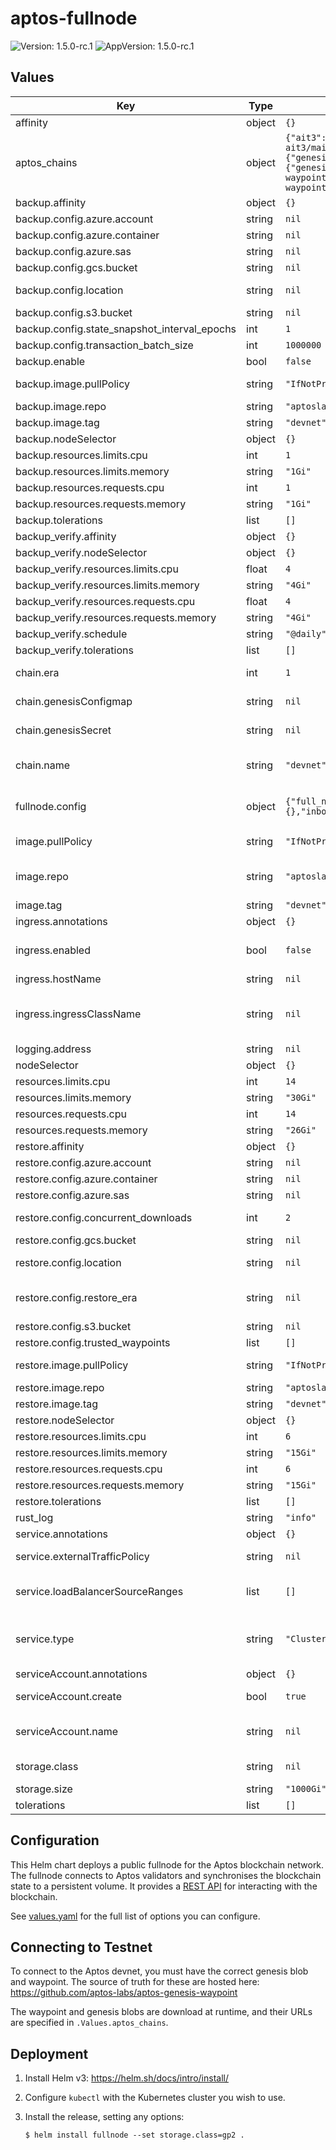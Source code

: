 # aptos-fullnode

![Version: 1.5.0-rc.1](https://img.shields.io/badge/Version-1.5.0--rc.1-informational?style=flat-square) ![AppVersion: 1.5.0-rc.1](https://img.shields.io/badge/AppVersion-1.5.0--rc.1-informational?style=flat-square)

## Values

| Key | Type | Default | Description |
|-----|------|---------|-------------|
| affinity | object | `{}` |  |
| aptos_chains | object | `{"ait3":{"genesis_blob_url":"https://raw.githubusercontent.com/aptos-labs/aptos-ait3/main/genesis.blob","waypoint_txt_url":"https://raw.githubusercontent.com/aptos-labs/aptos-ait3/main/waypoint.txt"},"devnet":{"genesis_blob_url":"https://devnet.aptoslabs.com/genesis.blob","waypoint_txt_url":"https://devnet.aptoslabs.com/waypoint.txt"},"testnet":{"genesis_blob_url":"https://raw.githubusercontent.com/aptos-labs/aptos-genesis-waypoint/main/testnet/genesis.blob","waypoint_txt_url":"https://raw.githubusercontent.com/aptos-labs/aptos-genesis-waypoint/main/testnet/waypoint.txt"}}` | For each supported chain, specify the URLs from which to download the genesis.blob and waypoint.txt |
| backup.affinity | object | `{}` |  |
| backup.config.azure.account | string | `nil` |  |
| backup.config.azure.container | string | `nil` |  |
| backup.config.azure.sas | string | `nil` |  |
| backup.config.gcs.bucket | string | `nil` |  |
| backup.config.location | string | `nil` | Which of the below backup configurations to use |
| backup.config.s3.bucket | string | `nil` |  |
| backup.config.state_snapshot_interval_epochs | int | `1` | State snapshot interval epochs |
| backup.config.transaction_batch_size | int | `1000000` | Transaction batch size |
| backup.enable | bool | `false` | Whether to enable backup |
| backup.image.pullPolicy | string | `"IfNotPresent"` | Image pull policy to use for backup images |
| backup.image.repo | string | `"aptoslabs/tools"` | Image repo to use for backup images |
| backup.image.tag | string | `"devnet"` | Image tag to use for backup images |
| backup.nodeSelector | object | `{}` |  |
| backup.resources.limits.cpu | int | `1` |  |
| backup.resources.limits.memory | string | `"1Gi"` |  |
| backup.resources.requests.cpu | int | `1` |  |
| backup.resources.requests.memory | string | `"1Gi"` |  |
| backup.tolerations | list | `[]` |  |
| backup_verify.affinity | object | `{}` |  |
| backup_verify.nodeSelector | object | `{}` |  |
| backup_verify.resources.limits.cpu | float | `4` |  |
| backup_verify.resources.limits.memory | string | `"4Gi"` |  |
| backup_verify.resources.requests.cpu | float | `4` |  |
| backup_verify.resources.requests.memory | string | `"4Gi"` |  |
| backup_verify.schedule | string | `"@daily"` | The schedule for backup verification |
| backup_verify.tolerations | list | `[]` |  |
| chain.era | int | `1` | Bump this number to wipe the underlying storage |
| chain.genesisConfigmap | string | `nil` | Kubernetes Configmap from which to load the genesis.blob and waypoint.txt |
| chain.genesisSecret | string | `nil` | Kubernetes Secret from which to load the genesis.blob and waypoint.txt |
| chain.name | string | `"devnet"` | Name of the testnet to connect to. There must be a corresponding entry in .Values.aptos_chains |
| fullnode.config | object | `{"full_node_networks":[{"identity":{},"inbound_rate_limit_config":null,"max_inbound_connections":100,"network_id":"public","outbound_rate_limit_config":null,"seeds":{}}]}` | Fullnode configuration. See NodeConfig https://github.com/aptos-labs/aptos-core/blob/main/config/src/config/mod.rs |
| image.pullPolicy | string | `"IfNotPresent"` | Image pull policy to use for fullnode images |
| image.repo | string | `"aptoslabs/validator"` | Image repo to use for fullnode images. Fullnodes and validators use the same image |
| image.tag | string | `"devnet"` | Image tag to use for fullnode images |
| ingress.annotations | object | `{}` |  |
| ingress.enabled | bool | `false` | Change enabled to true and fill out the rest of the fields to expose the REST API externally via your ingress controller |
| ingress.hostName | string | `nil` | The hostname to use for the ingress |
| ingress.ingressClassName | string | `nil` | The ingress class for fullnode ingress. Leaving class empty will result in an ingress that implicity uses the default ingress class |
| logging.address | string | `nil` | Address for remote logging |
| nodeSelector | object | `{}` |  |
| resources.limits.cpu | int | `14` |  |
| resources.limits.memory | string | `"30Gi"` |  |
| resources.requests.cpu | int | `14` |  |
| resources.requests.memory | string | `"26Gi"` |  |
| restore.affinity | object | `{}` |  |
| restore.config.azure.account | string | `nil` |  |
| restore.config.azure.container | string | `nil` |  |
| restore.config.azure.sas | string | `nil` |  |
| restore.config.concurrent_downloads | int | `2` | Number of concurrent downloads for restore |
| restore.config.gcs.bucket | string | `nil` |  |
| restore.config.location | string | `nil` | Which of the below backup configurations to use |
| restore.config.restore_era | string | `nil` | If set, specifies a different era to restore other than the default era set in chain.era |
| restore.config.s3.bucket | string | `nil` |  |
| restore.config.trusted_waypoints | list | `[]` | List of trusted waypoints for restore |
| restore.image.pullPolicy | string | `"IfNotPresent"` | Image pull policy to use for restore images |
| restore.image.repo | string | `"aptoslabs/tools"` | Image repo to use for restore images |
| restore.image.tag | string | `"devnet"` | Image tag to use for restore images |
| restore.nodeSelector | object | `{}` |  |
| restore.resources.limits.cpu | int | `6` |  |
| restore.resources.limits.memory | string | `"15Gi"` |  |
| restore.resources.requests.cpu | int | `6` |  |
| restore.resources.requests.memory | string | `"15Gi"` |  |
| restore.tolerations | list | `[]` |  |
| rust_log | string | `"info"` | Log level for the fullnode |
| service.annotations | object | `{}` |  |
| service.externalTrafficPolicy | string | `nil` | The externalTrafficPolicy for the fullnode service |
| service.loadBalancerSourceRanges | list | `[]` | If set and if the ServiceType is LoadBalancer, allow traffic to fullnode from these CIDRs |
| service.type | string | `"ClusterIP"` | The Kubernetes ServiceType to use for the fullnode. Change this to LoadBalancer expose the REST API, aptosnet endpoint externally |
| serviceAccount.annotations | object | `{}` |  |
| serviceAccount.create | bool | `true` | Specifies whether a service account should be created |
| serviceAccount.name | string | `nil` | The name of the service account to use. If not set and create is true, a name is generated using the fullname template |
| storage.class | string | `nil` | Kubernetes storage class to use for fullnode persistent storage |
| storage.size | string | `"1000Gi"` | Size of fullnode persistent storage |
| tolerations | list | `[]` |  |

Configuration
-------------

This Helm chart deploys a public fullnode for the Aptos blockchain network. The
fullnode connects to Aptos validators and synchronises the blockchain state to
a persistent volume. It provides a [REST API][] for interacting with
the blockchain.

See [values.yaml][] for the full list of options you can configure.

Connecting to Testnet
-------------

To connect to the Aptos devnet, you must have the correct genesis blob and waypoint. The source of truth for these are hosted here: https://github.com/aptos-labs/aptos-genesis-waypoint

The waypoint and genesis blobs are download at runtime, and their URLs are specified in `.Values.aptos_chains`.

Deployment
----------

1. Install Helm v3: https://helm.sh/docs/intro/install/
2. Configure `kubectl` with the Kubernetes cluster you wish to use.
3. Install the release, setting any options:

       $ helm install fullnode --set storage.class=gp2 .

[REST API]: https://github.com/aptos-labs/aptos-core/blob/main/api/doc/v0/openapi.yaml
[values.yaml]: values.yaml
[Aptos dockerhub]: https://hub.docker.com/r/aptoslabs/validator/tags?page=1&ordering=last_updated
